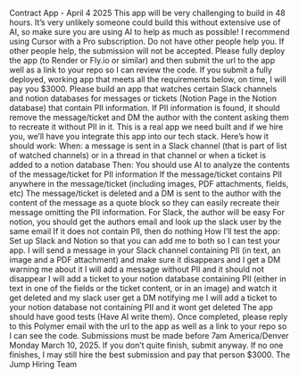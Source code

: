 Contract App - April 4 2025
This app will be very challenging to build in 48 hours. It’s very unlikely someone could build this without extensive use of AI, so make sure you are using AI to help as much as possible! I recommend using Cursor with a Pro subscription. Do not have other people help you. If other people help, the submission will not be accepted.
Please fully deploy the app (to Render or Fly.io or similar) and then submit the url to the app well as a link to your repo so I can review the code.
If you submit a fully deployed, working app that meets all the requirements below, on time, I will pay you $3000.
Please build an app that watches certain Slack channels and notion databases for messages or tickets (Notion Page in the Notion database) that contain PII information. If PII information is found, it should remove the message/ticket and DM the author with the content asking them to recreate it without PII in it. This is a real app we need built and if we hire you, we’ll have you integrate this app into our tech stack.
Here’s how it should work:
When:
a message is sent in a Slack channel (that is part of list of watched channels) 
or in a thread in that channel
or when a ticket is added to a notion database
Then:
You should use AI to analyze the contents of the message/ticket for PII information
If the message/ticket contains PII anywhere in the message/ticket (including images, PDF attachments, fields, etc)
The message/ticket is deleted and a DM is sent to the author with the content of the message as a quote block so they can easily recreate their message omitting the PII information.
For Slack, the author will be easy
For notion, you should get the authors email and look up the slack user by the same email
If it does not contain PII, then do nothing
How I’ll test the app:
Set up Slack and Notion so that you can add me to both so I can test your app.
I will send a message in your Slack channel containing PII (in text, an image and a PDF attachment) and make sure it disappears and I get a DM warning me about it
I will add a message without PII and it should not disappear
I will add a ticket to your notion database containing PII (either in text in one of the fields or the ticket content, or in an image) and watch it get deleted and my slack user get a DM notifying me
I will add a ticket to your notion database not containing PII and it wont get deleted
The app should have good tests (Have AI write them).
Once completed, please reply to this Polymer email with the url to the app as well as a link to your repo so I can see the code. Submissions must be made before 7am America/Denver Monday March 10, 2025.
If you don’t quite finish, submit anyway. If no one finishes, I may still hire the best submission and pay that person $3000.
The Jump Hiring Team